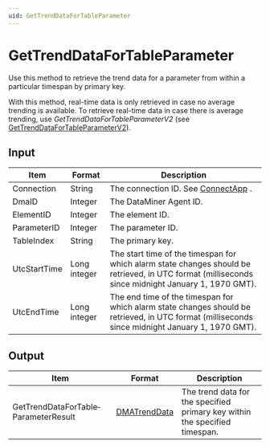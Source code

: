 ```yaml
---
uid: GetTrendDataForTableParameter
---
```


# GetTrendDataForTableParameter

Use this method to retrieve the trend data for a parameter from within a particular timespan by primary key.

With this method, real-time data is only retrieved in case no average trending is available. To retrieve real-time data in case there is average trending, use *GetTrendDataForTableParameterV2* (see [GetTrendDataForTableParameterV2](xref:GetTrendDataForTableParameterV2)).

## Input

| Item         | Format       | Description                                                                                                                                        |
|--------------|--------------|----------------------------------------------------------------------------------------------------------------------------------------------------|
| Connection   | String       | The connection ID. See [ConnectApp](xref:ConnectApp) .                                                                   |
| DmaID        | Integer      | The DataMiner Agent ID.                                                                                                                            |
| ElementID    | Integer      | The element ID.                                                                                                                                    |
| ParameterID  | Integer      | The parameter ID.                                                                                                                                  |
| TableIndex   | String       | The primary key.                                                                                                                                   |
| UtcStartTime | Long integer | The start time of the timespan for which alarm state changes should be retrieved, in UTC format (milliseconds since midnight January 1, 1970 GMT). |
| UtcEndTime   | Long integer | The end time of the timespan for which alarm state changes should be retrieved, in UTC format (milliseconds since midnight January 1, 1970 GMT).   |

## Output

| Item                                 | Format                                                   | Description                                                                 |
|--------------------------------------|----------------------------------------------------------|-----------------------------------------------------------------------------|
| GetTrendDataForTable­ParameterResult | [DMATrendData](xref:DMATrendData) | The trend data for the specified primary key within the specified timespan. |


